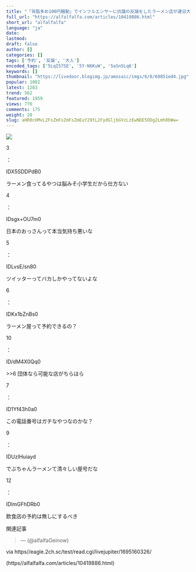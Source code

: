 ```yaml
---
title: "「背脂多め100円騒動」でインフルエンサーに抗議の反論をしたラーメン店が連日大人数予約→連絡なしキャンセルの嫌がらせ被害にあう "
full_url: "https://alfalfalfa.com/articles/10419886.html"
short_url: "alfalfalfa"
language: "ja"
date: 
lastmod: 
draft: false
author: []
categories: []
tags: ['予約', '反論', '大人']
encoded_tags: ['5LqI57SE', '5Y-N6KuW', '5aSn5Lq6']
keywords: []
thumbnail: "https://livedoor.blogimg.jp/amosaic/imgs/6/8/68851ed4.jpg"
popular: 1082
latest: 1283
trend: 562
featured: 1959
views: 776
comments: 175
weight: 20
slug: aHR0cHMvL2FsZmFsZmFsZmEuY29tL2FydGljbGVzLzEwNDE5ODg2Lmh0bWw=
---
```


![](https://livedoor.blogimg.jp/amosaic/imgs/6/8/68851ed4.jpg)

<div><p class='res_info'><p class='res_num'>3</p>：<p class='res_name'></p><p class='res_matome'><p class='res_id'>IDX5SDDPdB0</p></p></p> <p class='res_body'>ラーメン食ってるやつは脳みそ小学生だから仕方ない</p> <p class='res_info'><p class='res_num'>4</p>：<p class='res_name'></p><p class='res_matome'><p class='res_id'>IDsgx+OU7m0</p></p></p> <p class='res_body'>日本のおっさんって本当気持ち悪いな</p> <p class='res_info'><p class='res_num'>5</p>：<p class='res_name'></p><p class='res_matome'><p class='res_id'>IDLvsE/sn80</p></p></p> <p class='res_body'>ツイッターってバカしかやってないよな</p> <p class='res_info'><p class='res_num'>6</p>：<p class='res_name'></p><p class='res_matome'><p class='res_id'>IDKx1bZnBs0</p></p></p> <p class='res_body_r1'>ラーメン屋って予約できるの？</p> <p class='res_info'><p class='res_num'>10</p>：<p class='res_name'></p><p class='res_matome'><p class='res_id'>ID/dM4X0Qq0</p></p></p> <p class='res_body_r2'>>>6 団体なら可能な店がちらほら</p> <p class='res_info'><p class='res_num'>7</p>：<p class='res_name'></p><p class='res_matome'><p class='res_id'>ID1Yf43h0a0</p></p></p> <p class='res_body'>この電話番号はガチなやつなのかな？</p> <p class='res_info'><p class='res_num'>9</p>：<p class='res_name'></p><p class='res_matome'><p class='res_id'>IDUzlHuiayd</p></p></p> <p class='res_body'>でぶちゃんラーメンて清々しい屋号だな</p> <p class='res_info'><p class='res_num'>12</p>：<p class='res_name'></p><p class='res_matome'><p class='res_id'>IDlmGFhDRb0</p></p></p> <p class='res_body'>飲食店の予約は無しにするべき</p> <p id='related-title'>関連記事</p> <p class='in_ads'></p><blockquote class='twitter-tweet'><p lang='und' dir='ltr'></p> — (@alfalfaGeinow) <a href='https//twitter.com/alfalfaGeinow/status/1704589249113440593/'></a></blockquote><p class='via'>via https//eagle.2ch.sc/test/read.cgi/livejupiter/1695160326/</p> </div>

(https//alfalfalfa.com/articles/10419886.html)
